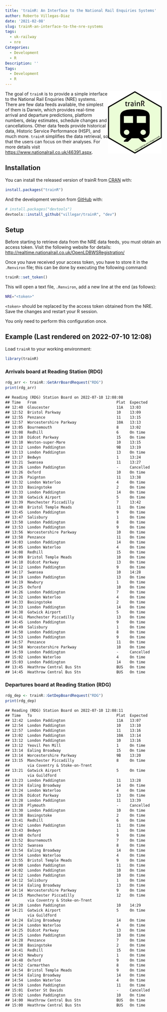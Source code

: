 ```yaml
---
title: 'trainR: An Interface to the National Rail Enquiries Systems'
author: Roberto Villegas-Diaz
date: '2021-02-08'
slug: trainR-an-interface-to-the-nre-systems
tags:
  - uk-railway
  - nre
Categories:
  - Development
  - R
Description: ''
Tags:
  - Development
  - R
---
```


<img src="https://raw.githubusercontent.com/villegar/trainR/main/inst/images/logo.png" alt="logo" align="right" height=200px/>

The goal of `trainR` is to provide a simple interface to the 
National Rail Enquiries (NRE) systems. There are few data feeds 
available, the simplest of them is Darwin, which provides real-time 
arrival and departure predictions, platform numbers, delay estimates, 
schedule changes and cancellations. Other data feeds provide historical 
data, Historic Service Performance (HSP), and much more. `trainR` 
simplifies the data retrieval, so that the users can focus on their 
analyses. For more details visit 
https://www.nationalrail.co.uk/46391.aspx.

## Installation

You can install the released version of trainR from [CRAN](https://CRAN.R-project.org) with:

``` r
install.packages("trainR")
```

And the development version from [GitHub](https://github.com/) with:

``` r
# install.packages("devtools")
devtools::install_github("villegar/trainR", "dev")
```

## Setup
Before starting to retrieve data from the NRE data feeds, you must obtain an access token. 
Visit the following website for details: http://realtime.nationalrail.co.uk/OpenLDBWSRegistration/

Once you have received your access token, you have to store it in the `.Renviron` file; this can be 
done by executing the following command:


```r
trainR::set_token()
```

This will open a text file, `.Renviron`, add a new line at the end (as follows):

```bash
NRE="<token>"
```

`<token>` should be replaced by the access token obtained from the NRE. Save the changes and restart 
your R session.

You only need to perform this configuration once.

## Example (Last rendered on 2022-07-10 12:08)

Load `trainR` to your working environment:

```r
library(trainR)
```

### Arrivals board at Reading Station (RDG)


```r
rdg_arr <- trainR::GetArrBoardRequest("RDG")
print(rdg_arr)
```

```
## Reading (RDG) Station Board on 2022-07-10 12:08:08
## Time   From                                    Plat  Expected
## 12:40  Gloucester                              11A   13:03
## 12:52  Bristol Parkway                         10    13:09
## 12:55  Penzance                                11    13:15
## 12:57  Worcestershire Parkway                  10A   13:13
## 13:05  Bournemouth                             8     13:02
## 13:08  Redhill                                 6     On time
## 13:10  Didcot Parkway                          15    On time
## 13:10  Weston-super-Mare                       10    13:15
## 13:12  London Paddington                       9B    13:19
## 13:13  London Paddington                       13    On time
## 13:17  Bedwyn                                  1     13:24
## 13:21  Swansea                                 11    13:27
## 13:26  London Paddington                       -     Cancelled
## 13:26  Oxford                                  10    On time
## 13:26  Paignton                                11    13:38
## 13:32  London Waterloo                         4     On time
## 13:33  Basingstoke                             2     On time
## 13:33  London Paddington                       14    On time
## 13:38  Gatwick Airport                         5     On time
## 13:39  Manchester Piccadilly                   7     13:42
## 13:40  Bristol Temple Meads                    11    On time
## 13:45  London Paddington                       9     On time
## 13:47  Salisbury                               1     On time
## 13:50  London Paddington                       8     On time
## 13:53  London Paddington                       9     On time
## 13:56  Worcestershire Parkway                  10    On time
## 13:58  Penzance                                11    On time
## 14:03  London Paddington                       14    On time
## 14:05  London Waterloo                         4     On time
## 14:08  Redhill                                 15    On time
## 14:09  Bristol Temple Meads                    10    On time
## 14:10  Didcot Parkway                          13    On time
## 14:12  London Paddington                       9     On time
## 14:17  Swansea                                 10    14:28
## 14:19  London Paddington                       13    On time
## 14:19  Newbury                                 1     On time
## 14:25  Oxford                                  10    On time
## 14:26  London Paddington                       7     On time
## 14:32  London Waterloo                         4     On time
## 14:33  Basingstoke                             2     On time
## 14:33  London Paddington                       14    On time
## 14:38  Gatwick Airport                         5     On time
## 14:41  Manchester Piccadilly                   13    On time
## 14:45  London Paddington                       9     On time
## 14:49  Salisbury                               1     On time
## 14:50  London Paddington                       8     On time
## 14:53  London Paddington                       9     On time
## 14:57  Penzance                                11    On time
## 14:58  Worcestershire Parkway                  10    On time
## 14:59  London Paddington                       -     Cancelled
## 15:02  London Waterloo                         4     On time
## 15:03  London Paddington                       14    On time
## 13:45  Heathrow Central Bus Stn                BUS   On time
## 14:45  Heathrow Central Bus Stn                BUS   On time
```

### Departures board at Reading Station (RDG)


```r
rdg_dep <- trainR::GetDepBoardRequest("RDG")
print(rdg_dep)
```

```
## Reading (RDG) Station Board on 2022-07-10 12:08:11
## Time   To                                      Plat  Expected
## 12:42  London Paddington                       11A   13:07
## 12:54  London Paddington                       10    13:10
## 12:57  London Paddington                       11    13:16
## 13:02  London Paddington                       10A   13:14
## 13:12  London Paddington                       10    13:16
## 13:12  Yeovil Pen Mill                         1     On time
## 13:14  Ealing Broadway                         15    On time
## 13:14  Worcestershire Parkway                  9B    13:20
## 13:15  Manchester Piccadilly                   8     On time
##        via Coventry & Stoke-on-Trent           
## 13:21  Gatwick Airport                         5     On time
##        via Guildford                           
## 13:23  London Paddington                       11    13:28
## 13:24  Ealing Broadway                         14    On time
## 13:24  London Waterloo                         4     On time
## 13:26  Didcot Parkway                          13    On time
## 13:28  London Paddington                       11    13:39
## 13:28  Plymouth                                -     Cancelled
## 13:30  London Paddington                       10    On time
## 13:38  Basingstoke                             2     On time
## 13:41  Redhill                                 6     On time
## 13:42  London Paddington                       11    On time
## 13:43  Bedwyn                                  1     On time
## 13:48  Oxford                                  9     On time
## 13:52  Bournemouth                             7     On time
## 13:52  Swansea                                 8     On time
## 13:54  Ealing Broadway                         14    On time
## 13:54  London Waterloo                         4     On time
## 13:55  Bristol Temple Meads                    9     On time
## 14:00  London Paddington                       11    On time
## 14:02  London Paddington                       10    On time
## 14:12  London Paddington                       10    On time
## 14:12  Salisbury                               1     On time
## 14:14  Ealing Broadway                         13    On time
## 14:14  Worcestershire Parkway                  9     On time
## 14:15  Manchester Piccadilly                   12    On time
##        via Coventry & Stoke-on-Trent           
## 14:20  London Paddington                       10    14:29
## 14:21  Gatwick Airport                         5     On time
##        via Guildford                           
## 14:24  Ealing Broadway                         14    On time
## 14:24  London Waterloo                         4     On time
## 14:25  Didcot Parkway                          13    On time
## 14:25  London Paddington                       10    On time
## 14:28  Penzance                                7     On time
## 14:38  Basingstoke                             2     On time
## 14:41  Redhill                                 15    On time
## 14:43  Newbury                                 1     On time
## 14:48  Oxford                                  9     On time
## 14:52  Carmarthen                              8     On time
## 14:54  Bristol Temple Meads                    9     On time
## 14:54  Ealing Broadway                         14    On time
## 14:54  London Waterloo                         4     On time
## 14:59  London Paddington                       11    On time
## 15:01  Exeter St Davids                        -     Cancelled
## 15:02  London Paddington                       10    On time
## 14:00  Heathrow Central Bus Stn                BUS   On time
## 15:00  Heathrow Central Bus Stn                BUS   On time
```
